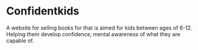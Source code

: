# Confidentkids
A website for selling books for that is aimed for kids between ages of 6-12. Helping them develop confidence, mental awareness of what they are capable of.
